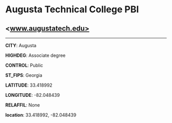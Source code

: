 # Augusta Technical College PBI
## <www.augustatech.edu>
---
**CITY**: Augusta

**HIGHDEG**: Associate degree

**CONTROL**: Public

**ST_FIPS**: Georgia

**LATITUDE**: 33.418992

**LONGITUDE**: -82.048439

**RELAFFIL**: None

**location**: 33.418992, -82.048439